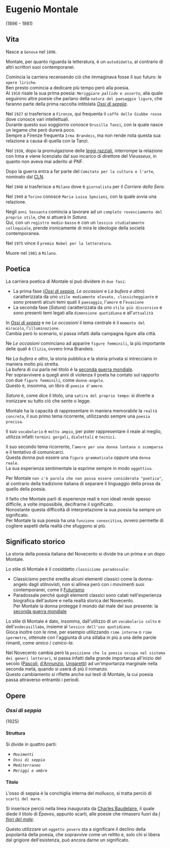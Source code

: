 # Eugenio Montale
(1896 - 1981)

## Vita

Nasce a `Genova` nel `1896`.

Montale, per quanto riguarda la letteratura, è un `autodidatta`, al contrario di altri scrittori suoi contemporanei.

Comincia la carriera recensendo ciò che immaginava fosse il suo futuro: le `opere liriche`.\
Ben presto comincia a dedicare più tempo però alla poesia.\
Al `1916` risale la sua prima poesia: *`Meriggiare pallido e assorto`*, alla quale seguirono altre poesie che parlano della `natura del paesaggio ligure`, che faranno parte della prima raccolta intitolata [*Ossi di seppia*][ossi-di-seppia].

Nel `1927` si trasferisce a `Firenze`, qui frequenta il `caffè delle Giubbe rosse` dove conosce vari intellettuali.\
Durante questo suo soggiorno conosce `Drusilla Tanzi`, con la quale nasce un legame che però durerà poco.\
Sempre a Firenze frequenta `Irma Brandeis`, ma non rende nota questa sua relazione a causa di quella con la Tanzi.

Nel `1938`, dopo la promulgazione delle [leggi razziali][leggi-razziali], interrompe la relazione con Irma e viene licenziato dal suo incarico di direttore del *Vieusseux*, in quanto non aveva mai aderito al PNF.

Dopo la guerra entra a far parte del `Comitato per la cultura e l'arte`, nominato dal [CLN][resistenza-in-italia].

Nel `1948` si trasferisce a `Milano` dove è `giornalista` per il *Corriere della Sera*.

Nel `1949` a `Torino` conosce `Maria Luisa Speziani`, con la quale avvia una relazione.

Negli `anni Sessanta` comincia a lavorare ad un `completo rovesciamento del proprio stile`, che si attuerà in *Satura*.\
Qui, con un `registro medio-basso` e con un `lessico studiatamente colloquiale`, prende ironicamente di mira le ideologie della società contemporanea.

Nel `1975` vince il `premio Nobel per la letteratura`.

Muore nel `1981` a `Milano`.

## Poetica

La carriera poetica di Montale si può dividere in `due fasi`:
- La prima fase ([*Ossi di seppia*][ossi-di-seppia], *Le occasioni* e *La bufera e altro*) caratterizzata da uno `stile mediamente elevato, classicheggiante` e sono presenti alcuni temi quali il `paesaggio`, l'`amore` e l'`evasione`
- La seconda fase (*Satura*) caratterizzata da uno `stile più discorsivo` e sono presenti temi legati alla `dimensione quotidiana` e all'`attualità`

In [*Ossi di seppia*][ossi-di-seppia] e ne *Le occasioni* il tema centrale è il `momento del miracolo`, l'`illuminazione`.\
Cambia però lo scenario, si passa infatti dalla campagna ligure alla città.

Ne *Le occasioni* cominciano ad apparire `figure femminili`, la più importante delle quali è `Clizia`, ovvero Irma Brandeis.

Ne *La bufera e altro*, la storia pubblica e la storia privata si intrecciano in maniera molto più stretta.\
La bufera di cui parla nel titolo è la [seconda guerra mondiale][seconda-guerra-mondiale].\
Per sopravvivere a quegli anni di violenza il poeta ha contato sul rapporto con due `figure femminili`, come `donne-angelo`.\
Questo è, insomma, un libro di `poesie d'amore`.

*Satura* è, come dice il titolo, una `satira del proprio tempo`: si diverte a ironizzare su tutto ciò che sente o legge.

Montale ha la capacità di rappresentare in maniera memorabile la `realtà concreta`, il suo primo tema ricorrente, utilizzando sempre una `poesia precisa`.

Il suo `vocabolario` è `molto ampio`, per poter rappresentare il reale al meglio, utilizza infatti `termini gergali`, `dialettali` e `tecnici`.

Il suo secondo tema ricorrente, l'`amore per una donna lontana o scomparsa` e il tentativo di comunicarci.\
Questa donna può essere una `figura grammaticale` oppure una `donna reale`.\
La sua esperienza sentimentale la esprime sempre in modo `oggettivo`.

Per Montale `non c'è parola che non possa essere considerata "poetica"`, al contrario della tradizione italiana di separare il linguaggio della prosa da quello della poesia.

Il fatto che Montale parli di esperienze reali e non ideali rende spesso difficile, a volte impossibile, decifrarne il significato.\
Nonostante questa difficoltà di interpretazione la sua poesia ha sempre un significato.\
Per Montale la sua poesia ha una `funzione conoscitiva`, ovvero permette di cogliere aspetti della realtà che sfuggono ai più.

## Significato storico

La storia della poesia italiana del Novecento si divide tra un prima e un dopo Montale.

Lo stile di Montale è il cosiddetto `classicismo paradossale`:
- Classicismo perché eredita alcuni elementi classici come la donna-angelo dagli stilnovisti, non si allinea però con i movimenti suoi contemporanei, come il [Futurismo][futurismo]
- Paradossale perché quegli elementi classici sono calati nell'esperienza biografica dell'autore e nella realtà storica del Novecento.\
  Per Montale la donna protegge il mondo dal male del suo presente: la [seconda guerra mondiale][seconda-guerra-mondiale]

Lo stile di Montale è dato, insomma, dall'utilizzo di un `vocabolario colto` e dell'`endecasillabo`, insieme al `lessico dell'uso quotidiano`.\
Gioca inoltre con le rime, per esempio utilizzando `rime interne` o `rime ipermetre`, ottenute con l'aggiunta di una sillaba in più a una delle parole rimanti, come *amico* / *canico-la*.

Nel Novecento cambia però la `posizione che la poesia occupa nel sistema dei generi letterari`, si passa infatti dalla grande importanza all'inizio del secolo ([Pascoli][giovanni-pascoli], [d'Annunzio][gabriele-d-annunzio], [Ungaretti][giuseppe-ungaretti]) ad un'importanza marginale nella seconda metà, quando si userà di più il romanzo.\
Questo cambiamento si riflette anche sui testi di Montale, la cui poesia passa attraverso entrambi i periodi.

## Opere

### *Ossi di seppia*
(1925)

#### Struttura

Si divide in quattro parti:
- *`Movimenti`*
- *`Ossi di seppia`*
- *`Mediterraneo`*
- *`Meriggi e ombre`*

#### Titolo

L'osso di seppia è la conchiglia interna del mollusco, si tratta perciò di `scarti del mare`.

Si inserisce perciò nella linea inaugurata da [Charles Baudelaire][charles-baudelaire], il quale diede il titolo di *Épaves*, appunto scarti, alle poesie che rimasero fuori da [*I fiori del male*][i-fiori-del-male].

Questo utilizzare un `oggetto povero` sta a significare il declino della popolarità della poesia, che sopravvive come un relitto e, solo chi si libera dal grigiore dell'esistenza, può ancora darne un significato.

[ossi-di-seppia]: #ossi-di-seppia

[charles-baudelaire]: Charles-Baudelaire.md
[i-fiori-del-male]: Charles-Baudelaire.md#i-fiori-del-male
[futurismo]: Futurismo.md
[gabriele-d-annunzio]: Gabriele-D-Annunzio.md
[giovanni-pascoli]: Giovanni-Pascoli.md
[giuseppe-ungaretti]: Giuseppe-Ungaretti.md

[leggi-razziali]: https://storia.alexsandri.com/L-Italia-tra-le-due-guerre-il-fascismo#fn-ref-4
[resistenza-in-italia]: https://storia.alexsandri.com/La-seconda-guerra-mondiale#la-guerra-e-la-resistenza-in-italia-dal-1943-al-1945
[seconda-guerra-mondiale]: https://storia.alexsandri.com/La-seconda-guerra-mondiale
